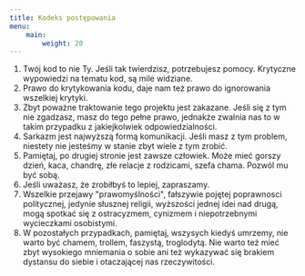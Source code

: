 ```yaml
---
title: Kodeks postępowania
menu: 
    main:
        weight: 20
---
```


1. Twój kod to nie Ty. Jeśli tak twierdzisz, potrzebujesz pomocy. Krytyczne wypowiedzi na tematu kod, są mile widziane.
1. Prawo do krytykowania kodu, daje nam też prawo do ignorowania wszelkiej krytyki.
1. Zbyt poważne traktowanie tego projektu jest zakazane. Jeśli się z tym nie zgadzasz, masz do tego pełne prawo, jednakże zwalnia nas to w takim przypadku z jakiejkolwiek odpowiedzialności.
1. Sarkazm jest najwyższą formą komunikacji. Jeśli masz z tym problem, niestety nie jesteśmy w stanie zbyt wiele z tym zrobić.
1. Pamiętaj, po drugiej stronie jest zawsze człowiek. Może mieć gorszy dzień, kaca, chandrę, złe relacje z rodzicami, szefa chama. Pozwól mu być sobą.
1. Jeśli uważasz, że zrobiłbyś to lepiej, zapraszamy.
1. Wszelkie przejawy "prawomyślności", fałszywie pojętej poprawnosci politycznej, jedynie słusznej religii, wyższości jednej idei nad drugą, mogą spotkać się z ostracyzmem, cynizmem i niepotrzebnymi wycieczkami osobistymi.
1. W pozostałych przypadkach, pamiętaj, wszysych kiedyś umrzemy, nie warto być chamem, trollem, faszystą, troglodytą. Nie warto też mieć zbyt wysokiego mniemania o sobie ani też wykazywać się brakiem dystansu do siebie i otaczającej nas rzeczywitości.